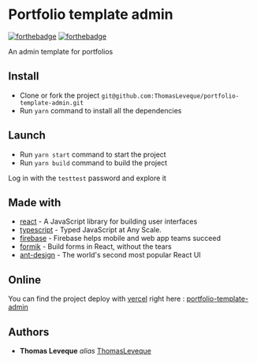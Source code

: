 # Portfolio template admin

[![forthebadge](https://forthebadge.com/images/badges/built-with-love.svg)](http://forthebadge.com) [![forthebadge](https://forthebadge.com/images/badges/made-with-javascript.svg)](http://forthebadge.com)

An admin template for portfolios

## Install

- Clone or fork the project `git@github.com:ThomasLeveque/portfolio-template-admin.git`
- Run `yarn` command to install all the dependencies

## Launch

- Run `yarn start` command to start the project
- Run `yarn build` command to build the project

Log in with the `testtest` password and explore it

## Made with

- [react](https://reactjs.org) - A JavaScript library for building user interfaces
- [typescript](https://www.typescriptlang.org) - Typed JavaScript at Any Scale.
- [firebase](https://firebase.google.com) - Firebase helps mobile and web app teams succeed
- [formik](https://formik.org/) - Build forms in React, without the tears
- [ant-design](https://ant.design/) - The world's second most popular React UI

## Online

You can find the project deploy with [vercel](https://vercel.com) right here : [portfolio-template-admin](https://portfolio-template-admin.now.sh)

## Authors

- **Thomas Leveque** _alias_ [ThomasLeveque](https://github.com/ThomasLeveque)
